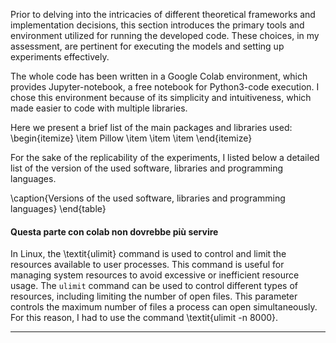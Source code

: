 Prior to delving into the intricacies of different theoretical frameworks and implementation decisions, this section introduces the primary tools and environment utilized for running the developed code. These choices, in my assessment, are pertinent for executing the models and setting up experiments effectively.

The whole code has been written in a Google Colab environment, which provides Jupyter-notebook, a free notebook for Python$3$-code execution. I chose this environment because of its simplicity and intuitiveness, which made easier to code with multiple libraries.

Here we present a brief list of the main packages and libraries used:
\begin{itemize}
\item Pillow
\item
\item
\item
\end{itemize}

For the sake of the replicability of the experiments, I listed below a detailed list of the version of the used software, libraries and programming languages.



\caption{Versions of the used software, libraries and programming languages}
\end{table}

#### Questa parte con colab non dovrebbe più servire 
In Linux, the \textit{ulimit} command is used to control and limit the resources available to user processes. This command is useful for managing system resources to avoid excessive or inefficient resource usage.
The `ulimit` command can be used to control different types of resources, including limiting the number of open files. This parameter controls the maximum number of files a process can open simultaneously. For this reason, I had to use the command \textit{ulimit -n 8000}.

----------------------------------------------------------------